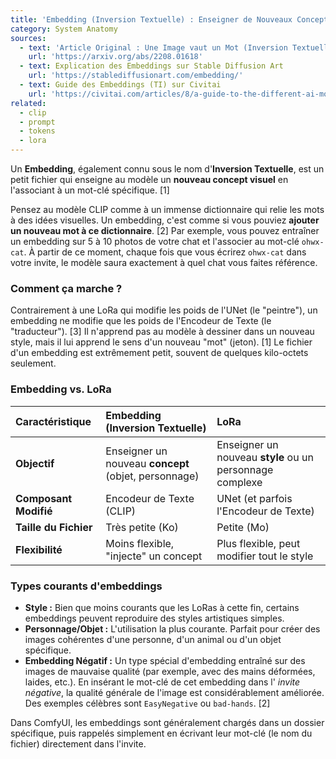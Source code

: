 ```yaml
---
title: 'Embedding (Inversion Textuelle) : Enseigner de Nouveaux Concepts'
category: System Anatomy
sources:
  - text: 'Article Original : Une Image vaut un Mot (Inversion Textuelle)'
    url: 'https://arxiv.org/abs/2208.01618'
  - text: Explication des Embeddings sur Stable Diffusion Art
    url: 'https://stablediffusionart.com/embedding/'
  - text: Guide des Embeddings (TI) sur Civitai
    url: 'https://civitai.com/articles/8/a-guide-to-the-different-ai-model-types'
related:
  - clip
  - prompt
  - tokens
  - lora
---
```


Un **Embedding**, également connu sous le nom d'**Inversion Textuelle**, est un petit fichier qui enseigne au modèle un **nouveau concept visuel** en l'associant à un mot-clé spécifique. [1]

Pensez au modèle CLIP comme à un immense dictionnaire qui relie les mots à des idées visuelles. Un embedding, c'est comme si vous pouviez **ajouter un nouveau mot à ce dictionnaire**. [2] Par exemple, vous pouvez entraîner un embedding sur 5 à 10 photos de votre chat et l'associer au mot-clé `ohwx-cat`. À partir de ce moment, chaque fois que vous écrirez `ohwx-cat` dans votre invite, le modèle saura exactement à quel chat vous faites référence.

### Comment ça marche ?

Contrairement à une LoRa qui modifie les poids de l'UNet (le "peintre"), un embedding ne modifie que les poids de l'Encodeur de Texte (le "traducteur"). [3] Il n'apprend pas au modèle à dessiner dans un nouveau style, mais il lui apprend le sens d'un nouveau "mot" (jeton). [1] Le fichier d'un embedding est extrêmement petit, souvent de quelques kilo-octets seulement.

### Embedding vs. LoRa

| Caractéristique | Embedding (Inversion Textuelle) | LoRa |
| :--- | :--- | :--- |
| **Objectif** | Enseigner un nouveau **concept** (objet, personnage) | Enseigner un nouveau **style** ou un personnage complexe |
| **Composant Modifié** | Encodeur de Texte (CLIP) | UNet (et parfois l'Encodeur de Texte) |
| **Taille du Fichier** | Très petite (Ko) | Petite (Mo) |
| **Flexibilité** | Moins flexible, "injecte" un concept | Plus flexible, peut modifier tout le style |

### Types courants d'embeddings

- **Style :** Bien que moins courants que les LoRas à cette fin, certains embeddings peuvent reproduire des styles artistiques simples.
- **Personnage/Objet :** L'utilisation la plus courante. Parfait pour créer des images cohérentes d'une personne, d'un animal ou d'un objet spécifique.
- **Embedding Négatif :** Un type spécial d'embedding entraîné sur des images de mauvaise qualité (par exemple, avec des mains déformées, laides, etc.). En insérant le mot-clé de cet embedding dans l' *invite négative*, la qualité générale de l'image est considérablement améliorée. Des exemples célèbres sont `EasyNegative` ou `bad-hands`. [2]

Dans ComfyUI, les embeddings sont généralement chargés dans un dossier spécifique, puis rappelés simplement en écrivant leur mot-clé (le nom du fichier) directement dans l'invite.
